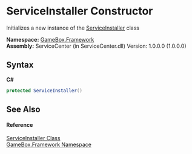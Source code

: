 # ServiceInstaller Constructor 
 

Initializes a new instance of the <a href="cb217c8b-e652-6326-5196-2e4d7e6a23f6">ServiceInstaller</a> class

**Namespace:**&nbsp;<a href="a8957fe6-9cc0-3a6d-cd5c-a2a246efee1e">GameBox.Framework</a><br />**Assembly:**&nbsp;ServiceCenter (in ServiceCenter.dll) Version: 1.0.0.0 (1.0.0.0)

## Syntax

**C#**<br />
``` C#
protected ServiceInstaller()
```


## See Also


#### Reference
<a href="cb217c8b-e652-6326-5196-2e4d7e6a23f6">ServiceInstaller Class</a><br /><a href="a8957fe6-9cc0-3a6d-cd5c-a2a246efee1e">GameBox.Framework Namespace</a><br />